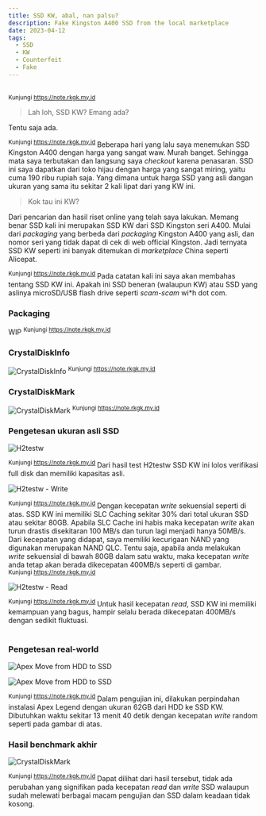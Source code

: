 ```yaml
---
title: SSD KW, abal, nan palsu?
description: Fake Kingston A400 SSD from the local marketplace 
date: 2023-04-12
tags:
  - SSD
  - KW
  - Counterfeit
  - Fake
---
```


<br><sup class="watermark">Kunjungi https://note.rkgk.my.id </sup> 

> Lah loh, SSD KW? Emang ada? 


Tentu saja ada.

<sup class="watermark">Kunjungi https://note.rkgk.my.id </sup>
Beberapa hari yang lalu saya menemukan SSD Kingston A400 dengan harga yang sangat waw. Murah banget. Sehingga mata saya terbutakan dan langsung saya *checkout* karena penasaran. SSD ini saya dapatkan dari toko hijau dengan harga yang sangat miring, yaitu cuma 190 ribu rupiah saja. Yang dimana untuk harga SSD yang asli dangan ukuran yang sama itu sekitar 2 kali lipat dari yang KW ini. 

> Kok tau ini KW?

Dari pencarian dan hasil riset online yang telah saya lakukan. Memang benar SSD kali ini merupakan SSD KW dari SSD Kingston seri A400. Mulai dari *packaging* yang berbeda dari *packaging* Kingston A400 yang asli, dan nomor seri yang tidak dapat di cek di web official Kingston. Jadi ternyata SSD KW seperti ini banyak ditemukan di *marketplace* China seperti Alicepat.

<sup class="watermark">Kunjungi https://note.rkgk.my.id </sup>
Pada catatan kali ini saya akan membahas tentang SSD KW ini. Apakah ini SSD beneran (walaupun KW) atau SSD yang aslinya microSD/USB flash drive seperti *scam-scam* wi*h dot com.


### Packaging
 WIP
<sup class="watermark">Kunjungi https://note.rkgk.my.id </sup><br>
### CrystalDiskInfo

![CrystalDiskInfo](/public/a400kwinfo.png)
<sup class="watermark">Kunjungi https://note.rkgk.my.id </sup>
### CrystalDiskMark

![CrystalDiskMark](/public/a400kwdiskmark.png)
<sup class="watermark">Kunjungi https://note.rkgk.my.id </sup>

### Pengetesan ukuran asli SSD

![H2testw](/public/a400h2test.png)

<sup class="watermark">Kunjungi https://note.rkgk.my.id </sup>
Dari hasil test H2testw SSD KW ini lolos verifikasi full disk dan memiliki kapasitas asli.

![H2testw - Write](/public/a400kwh2write.png)

<sup class="watermark">Kunjungi https://note.rkgk.my.id </sup>
Dengan kecepatan *write* sekuensial seperti di atas. SSD KW ini memiliki SLC Caching sekitar 30% dari total ukuran SSD atau sekitar 80GB. Apabila SLC Cache ini habis maka kecepatan *write* akan turun drastis disekitaran 100 MB/s dan turun lagi menjadi hanya 50MB/s. Dari kecepatan yang didapat, saya memiliki kecurigaan NAND yang digunakan merupakan NAND QLC. Tentu saja, apabila anda melakukan *write* sekuensial di bawah 80GB dalam satu waktu, maka kecepatan *write* anda tetap akan berada dikecepatan 400MB/s seperti di gambar.
<br><sup class="watermark">Kunjungi https://note.rkgk.my.id </sup>

![H2testw - Read](/public/a400kwh2read.png)

<sup class="watermark">Kunjungi https://note.rkgk.my.id </sup>
Untuk hasil kecepatan *read*, SSD KW ini memiliki kemampuan yang bagus, hampir selalu berada dikecepatan 400MB/s dengan sedikit fluktuasi.
<br><br>
### Pengetesan real-world


![Apex Move from HDD to SSD](/public/a400kwsteam.png)

![Apex Move from HDD to SSD](/public/a400kwapexwrite.png)

<sup class="watermark">Kunjungi https://note.rkgk.my.id </sup>
Dalam pengujian ini, dilakukan perpindahan instalasi Apex Legend dengan ukuran 62GB dari HDD ke SSD KW. Dibutuhkan waktu sekitar 13 menit 40 detik dengan kecepatan *write* random seperti pada gambar di atas.

### Hasil benchmark akhir


![CrystalDiskMark](/public/a400kwdiskmark-after.png)

<sup class="watermark">Kunjungi https://note.rkgk.my.id </sup>
Dapat dilihat dari hasil tersebut, tidak ada perubahan yang signifikan pada kecepatan *read* dan *write* SSD walaupun sudah melewati berbagai macam pengujian dan SSD dalam keadaan tidak kosong.    